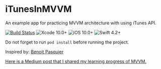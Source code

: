 # iTunesInMVVM
An example app for practicing MVVM architecture with using iTunes API.

[![Build Status](https://travis-ci.org/gultekingokhan/iTunesInMVVM.svg?branch=master)](https://travis-ci.org/gultekingokhan/iTunesInMVVM)
![Xcode 10.0+](https://img.shields.io/badge/Xcode-10.0%2B-blue.svg) 
![iOS 10.0+](https://img.shields.io/badge/iOS-10.0%2B-orange.svg)
![Swift 4.2+](https://img.shields.io/badge/Swift-4.2%2B-orange.svg)

Do not forget to run `pod install` before running the project.

Inspired by: [Benoit Pasquier](https://github.com/popei69/TemplateProject)

[Here is a Medium post that I shared my learning progress of MVVM.](https://medium.com/@GultekinGokhan/learning-mvvm-for-ios-development-8efd60f734ca)

